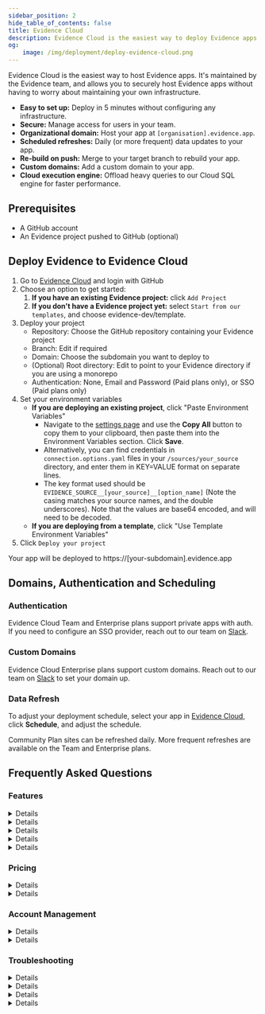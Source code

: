 ```yaml
---
sidebar_position: 2
hide_table_of_contents: false
title: Evidence Cloud
description: Evidence Cloud is the easiest way to deploy Evidence apps. It's maintained by the Evidence team, and allows you to securely host Evidence apps without having to worry about maintaining your own infrastructure.
og:
    image: /img/deployment/deploy-evidence-cloud.png
---
```


Evidence Cloud is the easiest way to host Evidence apps. It's maintained by the Evidence team, and allows you to securely host Evidence apps without having to worry about maintaining your own infrastructure.

- **Easy to set up:** Deploy in 5 minutes without configuring any infrastructure.
- **Secure:** Manage access for users in your team.
- **Organizational domain:** Host your app at `[organisation].evidence.app`.
- **Scheduled refreshes:** Daily (or more frequent) data updates to your app.
- **Re-build on push:** Merge to your target branch to rebuild your app.
- **Custom domains:** Add a custom domain to your app.
- **Cloud execution engine:** Offload heavy queries to our Cloud SQL engine for faster performance.

## Prerequisites

- A GitHub account
- An Evidence project pushed to GitHub (optional)

## Deploy Evidence to Evidence Cloud

1. Go to <a href="https://evidence.app" target="_blank" class="markdown">Evidence Cloud</a> and login with GitHub
1. Choose an option to get started:
   1. **If you have an existing Evidence project:** click `Add Project`
   1. **If you don't have a Evidence project yet:** select `Start from our templates`, and choose evidence-dev/template.
1. Deploy your project
   - Repository: Choose the GitHub repository containing your Evidence project
   - Branch: Edit if required
   - Domain: Choose the subdomain you want to deploy to
   - (Optional) Root directory: Edit to point to your Evidence directory if you are using a monorepo
   - Authentication: None, Email and Password (Paid plans only), or SSO (Paid plans only)
1. Set your environment variables
   - **If you are deploying an existing project**, click "Paste Environment Variables"
        - Navigate to the <a href=http://localhost:3000/settings#deploy target="_blank" class="markdown">settings page</a> and use the **Copy All** button to copy them to your clipboard, then paste them into the Environment Variables section. Click **Save**.
        - Alternatively, you can find credentials in `connection.options.yaml` files in your `/sources/your_source` directory, and enter them in KEY=VALUE format on separate lines.
        - The key format used should be `EVIDENCE_SOURCE__[your_source]__[option_name]` (Note the casing matches your source names, and the double underscores). Note that the values are base64 encoded, and will need to be decoded.
   - **If you are deploying from a template**, click "Use Template Environment Variables"
1. Click `Deploy your project`

Your app will be deployed to https://[your-subdomain].evidence.app

## Domains, Authentication and Scheduling

### Authentication

Evidence Cloud Team and Enterprise plans support private apps with auth. If you need to configure an SSO provider, reach out to our team on [Slack](https://slack.evidence.dev).

### Custom Domains

Evidence Cloud Enterprise plans support custom domains. Reach out to our team on [Slack](https://slack.evidence.dev) to set your domain up.

### Data Refresh

To adjust your deployment schedule, select your app in [Evidence Cloud](https://evidence.app), click **Schedule**, and adjust the schedule.

Community Plan sites can be refreshed daily. More frequent refreshes are available on the Team and Enterprise plans.

## Frequently Asked Questions

### Features


<Details title="What causes my data to update?">

- Pushes to your target branch.
- Clicking the `Redeploy` button in the UI.
- You can set up a regularly scheduled refresh on some of our plans.

</Details>

<Details title="How frequently does Evidence Cloud refresh my data?">
You can set up data refreshes as regularly as you need on the Team and Enterprise plans.
</Details>

<Details title="How does authentication work for my private app?">

    Each viewer account is provided with a unique login to access the app. You can manage viewers in the Evidence Cloud UI.
</Details>

<Details title="Can I create a public Evidence Cloud site?">

    Yes! Our Free plan allows you to create public sites.
</Details>

<Details title="How do I set up development previews?">

Alongside your `main` branch, set up a secondary app targeting a development branch (e.g. `dev`) whenever you merge changes into `dev`, you will get a preview. When you are ready to release changes, merge these into `main`.

You can set up different database credentials for development deployments, which allows 
you to use development data before it is in your production db.

</Details>



### Pricing

<Details title="Is Evidence Cloud free?">

Evidence Cloud's Free tier offers unlimited public apps. For authentication and scheduled updates, [paid plans](https://evidence.dev/cloud) are available.

</Details>

<Details title="How do I get onto a Team or Enterprise plan?">

Email us: [archie@evidence.dev](mailto:archie@evidence.dev), or reach out on Evidence Cloud chat. 
</Details>


### Account Management

<Details title="How do I add a new developer to my Evidence app?">

Give them access to your [Github repository](https://docs.github.com/en/organizations/managing-user-access-to-your-organizations-repositories/managing-repository-roles/managing-an-individuals-access-to-an-organization-repository). All Evidence Cloud plans come with unlimited developer accounts.

</Details>

<Details title="Which git providers can I use with Evidence Cloud?">

We support GitHub by default. If your team needs another git provider, reach out on [Slack](https://slack.evidence.dev).

</Details>

### Troubleshooting

<Details title="I've successfully deployed the template app. How do I edit it?">

Clone the git repository to your local machine (the repo URL is shown in the cloud UI), make edits to the code and/or database settings, and merge the edits to your target branch.

</Details>


<Details title="How long do builds take?">

Most builds will be completed in under 2 minutes, and you can track progress in the build logs. The initial deployment may take longer as we provision your account.

</Details>


<Details title="When can I expect build failures?">

Evidence will not deploy sites with errors to prevent users from seeing broken reports. Usually, this is caused by an error with your code.  Enter `npm run build` in your editor to test if the build succeeds locally. If you are still having issues, reach out on [Slack](https://slack.evidence.dev).

</Details>

<Details title="How can I prevent queries or components with errors from making it to my site?">

As a default, a failed chart or query will not throw an error. To prevent failed charts or queries from building successfully, edit the build command in `package.json` to `"build": "evidence build:strict"`.

</Details>